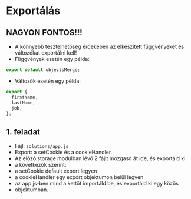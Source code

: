 # Exportálás

## NAGYON FONTOS!!!
- A könnyebb tesztelhetőség érdekében az elkészített függvényeket és változókat 
exportálni kell!
- Függvények esetén egy példa:
```javascript
export default objectsMerge;
```
- Változók esetén egy példa:
```javascript
export {
  firstName,
  lastName,
  job,
};
```

## 1. feladat
- Fájl: `solutions/app.js`
- Export: a setCookie és a cookieHandler.
- Az előző storage modulban lévő 2 fájlt mozgasd át ide, és exportáld ki 
- a következők szerint:
- a setCookie default export legyen
- a cookieHandler egy export objektumon belül legyen
- az app.js-ben mind a kettőt importáld be, és exportáld ki egy közös 
- objektumban.
